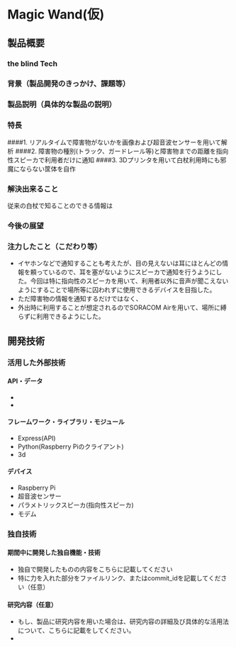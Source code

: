 # Magic Wand(仮)
## 製品概要
### the blind Tech

### 背景（製品開発のきっかけ、課題等）

### 製品説明（具体的な製品の説明）
### 特長
####1. リアルタイムで障害物がないかを画像および超音波センサーを用いて解析
####2. 障害物の種別(トラック、ガードレール等)と障害物までの距離を指向性スピーカで利用者だけに通知
####3. 3Dプリンタを用いて白杖利用時にも邪魔にならない筐体を自作

### 解決出来ること
従来の白杖で知ることのできる情報は

### 今後の展望
### 注力したこと（こだわり等）
* イヤホンなどで通知することも考えたが、目の見えないは耳にほとんどの情報を頼っているので、耳を塞がないようにスピーカで通知を行うようにした。今回は特に指向性のスピーカを用いて、利用者以外に音声が聞こえないようにすることで場所等に囚われずに使用できるデバイスを目指した。
* ただ障害物の情報を通知するだけではなく、
* 外出時に利用することが想定されるのでSORACOM Airを用いて、場所に縛らずに利用できるようにした。

## 開発技術
### 活用した外部技術
#### API・データ
* 
* 

#### フレームワーク・ライブラリ・モジュール
* Express(API)
* Python(Raspberry Piのクライアント)
* 3d

#### デバイス
* Raspberry Pi
* 超音波センサー
* パラメトリックスピーカ(指向性スピーカ)
* モデム

### 独自技術
#### 期間中に開発した独自機能・技術
* 独自で開発したものの内容をこちらに記載してください
* 特に力を入れた部分をファイルリンク、またはcommit_idを記載してください（任意）

#### 研究内容（任意）
* もし、製品に研究内容を用いた場合は、研究内容の詳細及び具体的な活用法について、こちらに記載をしてください。
* 
